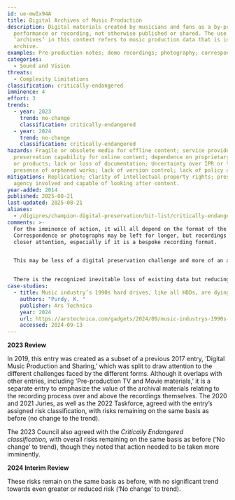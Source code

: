 ```yaml
---
id: ue-mwIx94A
title: Digital Archives of Music Production
description: Digital materials created by musicians and fans as a by-product of
  performance or recording, not otherwise published or shared. The use of
  ‘archives’ in this context refers to music production data that is in an
  archive.
examples: Pre-production notes; demo recordings; photography; correspondence
categories:
  - Sound and Vision
threats:
  - Complexity Limitations
classification: critically-endangered
imminence: 4
effort: 3
trends:
  - year: 2023
    trend: no-change
    classification: critically-endangered
  - year: 2024
    trend: no-change
    classification: critically-endangered
hazards: Fragile or obsolete media for offline content; service provider
  preservation capability for online content; dependence on proprietary formats
  or products; lack or loss of documentation; Uncertainty over IPR or the
  presence of orphaned works; lack of version control; lack of policy or mandate
mitigations: Replication; clarity of intellectual property rights; preservation
  agency involved and capable of looking after content.
year-added: 2014
published: 2025-08-21
last-updated: 2025-08-21
aliases:
  - /digipres/champion-digital-preservation/bit-list/critically-endangered/bitlist-music-production
comments: >-
  For the imminence of action, it will all depend on the format of the records.
  Correspondence or photographs may be left for longer, but recordings will need
  closer attention, especially if it is a bespoke recording format.


  This may be less of a digital preservation challenge and more of an archive or collecting challenge. This type of material in the past, like most 'unpublished' archives, has survived through luck and is largely out of a GLAM or institution’s control relying on individuals to assess and evaluate if what they have is of significance. When these types of things come to an institution, based on significance on a case-by-case basis, are these digital objects then considered 'worth' the effort to a) bring into the collection and b) care and preserve them? So yes, while *Critically Endangered*, these types of collections are enormous and quite often not things one would want to keep for the long term; however, sometimes there is the odd gem.


  There is the recognized inevitable loss of existing data but reducing this loss would require major effort to fix in terms of identifying organizations who are preserving this content, and it is not clear that this is being done already.
case-studies:
  - title: Music industry’s 1990s hard drives, like all HDDs, are dying
    authors: "Purdy, K. "
    publisher: Ars Technica
    year: 2024
    url: https://arstechnica.com/gadgets/2024/09/music-industrys-1990s-hard-drives-like-all-hdds-are-dying/
    accessed: 2024-09-13
---
```

**2023 Review**

In 2019, this entry was created as a subset of a previous 2017 entry, ‘Digital Music Production and Sharing,’ which was split to draw attention to the different challenges faced by the different forms. Although it overlaps with other entries, including ‘Pre-production TV and Movie materials,’ it is a separate entry to emphasize the value of the archival materials relating to the recording process over and above the recordings themselves. The 2020 and 2021 Juries, as well as the 2022 Taskforce, agreed with the entry’s assigned risk classification, with risks remaining on the same basis as before (no change to the trend).

The 2023 Council also agreed with the *Critically Endangered classification,* with overall risks remaining on the same basis as before (‘No change’ to trend), though they noted that action needed to be taken more imminently.

**2024 Interim Review**

These risks remain on the same basis as before, with no significant trend towards even greater or reduced risk (‘No change’ to trend).
